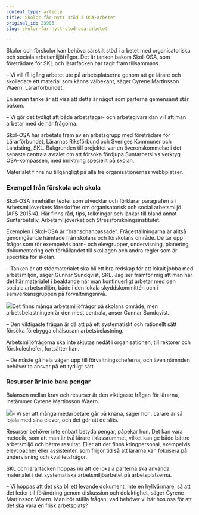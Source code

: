 ```yaml
---
content_type: article
title: Skolor får nytt stöd i OSA-arbetet
original_id: 23985
slug: skolor-far-nytt-stod-osa-arbetet

---
```


Skolor och förskolor kan behöva särskilt stöd i arbetet med organisatoriska och sociala arbetsmiljöfrågor. Det är tanken bakom Skol-OSA, som företrädare för SKL och lärarfacken har tagit fram tillsammans.

– Vi vill få igång arbetet ute på arbetsplatserna genom att ge lärare och skolledare ett material som känns välbekant, säger Cyrene Martinsson Waern, Lärarförbundet.

En annan tanke är att visa att detta är något som parterna gemensamt står bakom.

– Vi gör det tydligt att både arbetstagar- och arbetsgivarsidan vill att man arbetar med de här frågorna.

Skol-OSA har arbetats fram av en arbetsgrupp med företrädare för Lärarförbundet, Lärarnas Riksförbund och Sveriges Kommuner och Landsting, SKL. Bakgrunden till projektet var en överenskommelse i det senaste centrala avtalet om att försöka fördjupa Suntarbetslivs verktyg OSA-kompassen, med inriktning speciellt på skolan.

Materialet finns nu tillgängligt på alla tre organisationernas webbplatser.

### Exempel från förskola och skola

Skol-OSA innehåller texter som utvecklar och förklarar paragraferna i Arbetsmiljöverkets föreskrifter om organisatorisk och social arbetsmiljö (AFS 2015:4). Här finns råd, tips, tolkningar och länkar till bland annat Suntarbetsliv, Arbetsmiljöverket och Stressforskningsinstitutet.

Exemplen i Skol-OSA är ”branschanpassade”. Frågeställningarna är alltså genomgående hämtade från skolans och förskolans område. De tar upp frågor som rör exempelvis barn- och elevgrupper, undervisning, planering, dokumentering och förhållandet till skollagen och andra regler som är specifika för skolan.

– Tanken är att stödmaterialet ska bli ett bra redskap för att lokalt jobba med arbetsmiljön, säger Gunnar Sundqvist, SKL. Jag ser framför mig att man har det här materialet i beaktande när man kontinuerligt arbetar med den sociala arbetsmiljön, både i den lokala skyddskommittén och i samverkansgruppen på förvaltningsnivå.

[![](https://www.suntarbetsliv.se/wp-content/uploads/2017/03/200x240-gunnar-sundqvist2-foto-asa-hammar.jpg)](https://www.suntarbetsliv.se/wp-content/uploads/2017/03/200x240-gunnar-sundqvist2-foto-asa-hammar.jpg)Det finns många arbetsmiljöfrågor på skolans område, men arbetsbelastningen är den mest centrala, anser Gunnar Sundqvist.

– Den viktigaste frågan är då att på ett systematiskt och rationellt sätt försöka förebygga ohälsosam arbetsbelastning.

Arbetsmiljöfrågorna ska inte skjutas nedåt i organisationen, till rektorer och förskolechefer, fortsätter han.

– De måste gå hela vägen upp till förvaltningscheferna, och även nämnden behöver ta ansvar på ett tydligt sätt.

### Resurser är inte bara pengar

Balansen mellan krav och resurser är den viktigaste frågan för lärarna, instämmer Cyrene Martinsson Waern.

[![](https://www.suntarbetsliv.se/wp-content/uploads/2017/03/200x240-skolosa-cyrene-martinsson-waern.jpg)](https://www.suntarbetsliv.se/wp-content/uploads/2017/03/200x240-skolosa-cyrene-martinsson-waern.jpg)– Vi ser att många medarbetare går på knäna, säger hon. Lärare är så lojala med sina elever, och det gör att de slits.

Resurser behöver inte enbart betyda pengar, påpekar hon. Det kan vara metodik, som att man är två lärare i klassrummet, vilket kan ge både bättre arbetsmiljö och bättre resultat. Eller att det finns kringpersonal, exempelvis elevcoacher eller assistenter, som frigör tid så att lärarna kan fokusera på undervisning och kvalitetsfrågor.

SKL och lärarfacken hoppas nu att de lokala parterna ska använda materialet i det systematiska arbetsmiljöarbetet på arbetsplatserna.

– Vi hoppas att det ska bli ett levande dokument, inte en hyllvärmare, så att det leder till förändring genom diskussion och delaktighet, säger Cyrene Martinsson Waern. Man bör ställa frågan, vad behöver vi här hos oss för att det ska vara en frisk arbetsplats?

